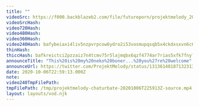 ```yaml
---
title: ""
videoSrc: https://f000.backblazeb2.com/file/futureporn/projektmelody_2020-10-06_22-55-47.mkv
videoSrcHash: 
video720Hash: 
video480Hash: 
video360Hash: 
video240Hash: bafybeiaxi4liv5nzpvrpcow6ydro2i53vosmupqsqb5x4ckdxsxvn6c65y?filename=projektmelody-chaturbate-20201006T225913Z-240p.mp4
thinHash: 
thiccHash: bafkreictci2pzzaiz7n4tcmv75r5lajmqbx6qzf4774ar7rias5xfk7fny?filename=20201006T225913Z-thicc.jpg
announceTitle: "This%20is%20my%20neko%20boner...%20you%27re%20welcome"
announceUrl: https://twitter.com/ProjektMelody/status/1313614818713231360
date: 2020-10-06T22:59:13.000Z
note: 
video240TmpFilePath: 
tmpFilePath: /tmp/projektmelody-chaturbate-20201006T225913Z-source.mp4
layout: layouts/vod.njk
---
```

